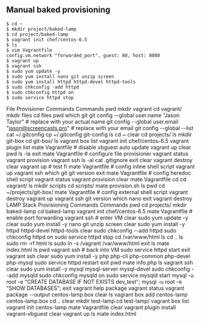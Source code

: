 ## Manual baked provisioning

```
$ cd ~
$ mkdir project/baked-lamp
$ cd project/baked-lamp
$ vagrant init chef/centos-6.5
$ ls
$ vim Vagrantfile
config.vm.network "forwarded_port", guest: 80, host: 8080
$ vagrant up
$ vagrant ssh
$ sudo yum update -y
$ sudo yum install nano git unzip screen
$ sudo yum install httpd httpd-devel httpd-tools
$ sudo chkconfig -add httpd
$ sudo chkconfig httpd on
$ sudo service httpd stop

```

File Provisioner Commands 
Commands pwd mkdir vagrant cd vagrant/ mkdir files cd files pwd which git git config --global user.name "Jason Taylor" # replace with your actual name git config --global user.email "jason@screencasts.pro" # replace with your email git config --global --list cat ~/.gitconfig cp ~/.gitconfig git-config ls cd ~ clear cd projects/ ls mkdir git-box cd git-box/ ls vagrant box list vagrant init chef/centos-6.5 vagrant plugin list mate Vagrantfile # disable vbguest auto update vagrant up clear pwd ls -la exit mate Vagrantfile # configure file provisioner vagrant status vagrant provision vagrant ssh ls -al cat .gitignore exit clear vagrant destroy clear vagrant up # test fi mate Vagrantfile # config inline shell script vagrant up vagrant ssh which git git version exit mate Vagrantfile # config heredoc shell script vagrant status vagrant provision clear mate Vagrantfile cd cd vagrant/ ls mkdir scripts cd scripts/ mate provision.sh ls pwd cd ~/projects/git-box/ mate Vagrantfile # config external shell script vagrant destroy vagrant up vagrant ssh git version which nano exit vagrant destroy LAMP Stack Provisioning Commands Commands pwd cd projects/ mkdir baked-lamp cd baked-lamp vagrant init chef/centos-6.5 mate Vagrantfile # enable port forwarding vagrant ssh # enter VM clear sudo yum update -y clear sudo yum install -y nano git unzip screen clear sudo yum install -y httpd httpd-devel httpd-tools clear sudo chkconfig --add httpd sudo chkconfig httpd on sudo service httpd stop cd /var/www/html ls cd .. ls sudo rm -rf html ls sudo ln -s /vagrant /var/www/html exit ls mate index.html ls pwd vagrant ssh # back into VM sudo service httpd start exit vagrant ssh clear sudo yum install -y php php-cli php-common php-devel php-mysql sudo service httpd restart exit pwd mate info.php ls vagrant ssh clear sudo yum install -y mysql mysql-server mysql-devel sudo chkconfig --add mysqld sudo chkconfig mysqld on sudo service mysqld start mysql -u root -e "CREATE DATABASE IF NOT EXISTS dev_test"; mysql -u root -e "SHOW DATABASES"; exit vagrant help package vagrant status vagrant package --output centos-lamp.box clear ls vagrant box add centos-lamp centos-lamp.box cd .. clear mkdir test-lamp cd test-lamp/ vagrant box list vagrant init centos-lamp mate Vagrantfile clear vagrant plugin install vagrant-vbguest clear vagrant up ls mate index.html
<!--stackedit_data:
eyJoaXN0b3J5IjpbMTEwNDU3MjU5MSw3MzA5OTgxMTZdfQ==
-->